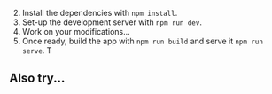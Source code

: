 

2. Install the dependencies with `npm install`.
3. Set-up the development server with `npm run dev`.
4. Work on your modifications...
5. Once ready, build the app with `npm run build` and serve it `npm run serve`. T

## Also try...

